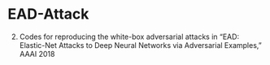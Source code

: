 # EAD-Attack
2. Codes for reproducing the white-box adversarial attacks in  “EAD: Elastic-Net Attacks to Deep Neural Networks via Adversarial Examples,” AAAI 2018
